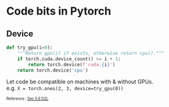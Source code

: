 # Code bits in Pytorch

## Device

```python
def try_gpu(i=0):
    """Return gpu(i) if exists, otherwise return cpu()."""
    if torch.cuda.device_count() >= i + 1:
        return torch.device(f'cuda:{i}')
    return torch.device('cpu')
```
Let code be compatible on machines with & without GPUs. <br> e.g. ``X = torch.ones(2, 3, device=try_gpu(0))``

<sub><sup>Reference : [Sec 5.6 D2L](http://d2l.ai/chapter_deep-learning-computation/use-gpu.html) </sup></sub>

